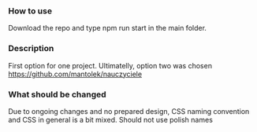 ### How to use
Download the repo and type npm run start in the main folder.

### Description
First option for one project. Ultimatelly, option two was chosen https://github.com/mantolek/nauczyciele

### What should be changed
Due to ongoing changes and no prepared design, CSS naming convention and CSS in general is a bit mixed.
Should not use polish names
